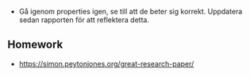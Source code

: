 - Gå igenom properties igen, se till att de beter sig korrekt. Uppdatera sedan rapporten för att reflektera detta. 
## Homework

- https://simon.peytonjones.org/great-research-paper/